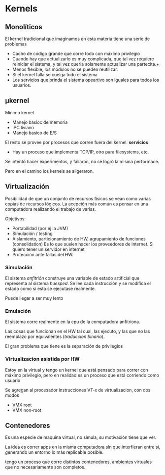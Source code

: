 # Kernels

## Monolíticos

El kernel tradicional que imaginamos en esta materia tiene una serie de problemas

- Cacho de código grande que corre todo con máximo privilegio
- Cuando hay que actualizarlo es muy complicada, que tal vez requiere reiniciar el sistema, y tal vez queria solamente actualizar una partecita.+
- Menos flexible, los módulos no se pueden reutilizar.
- Si el kernel falla se cuelga todo el sistema
- Los servicios que brinda el sistema opeartivo son iguales para todos los usuarios.

## µkernel

Minimo kernel

- Manejo basioc de memoria
- IPC liviano
- Manejo basico de E/S

El resto se provee por procesos que corren fuera del kernel: **servicios**

- Hay un proceso que implementa TCP/IP, otro para filesystems, etc.

Se intentó hacer experimentos, y fallaron, no se logró la misma performace.

Pero en el camino los kernels se aligeraron. 

## Virtualización

Posibilidad de que un conjunto de recursos físicos se vean como varias copias de recursos lógicos. La acepción más común es pensar en una computadora realizando el trabajo de varias.

Objetivos:

- Portabilidad (por ej la JVM)
- Simulación / testing
- Aislamiento, particionamiento de HW, agrupamiento de funciones (consolidation)
  Es lo que suelen hacer los proveedores de internet. Si quiero tener un servidor en internet
- Protección ante fallas del HW.

### Simulación

El sistema *anfitrión* construye una variable de estado artificial que representa al sistema *huesped*. Se lee cada instrucción y se modifica el estado como si esta se ejecutase realmente.

Puede llegar a ser muy lento

### Emulación

El sistema corre realmente en la cpu de la computadora anfitriona.

Las cosas que funcionan en el HW tal cual, las ejecuto, y las que no las reemplazo por equivalentes (*traduccion binaria*).

El gran problema que tiene es la separación de privilegios

### Virtualizacion asistida por HW

Estoy en la virtual y tengo un kernel que está pensado para correr con máximo privilegio, pero en realidad es un proceso que está corriendo como usuario

Se agregan al procesador instrucciones VT-x de virtualizacion, con dos modos

- VMX root
- VMX non-root

## Contenedores

Es una especie de maquina virtual, no simula, su motivación tiene que ver.

La idea es correr apps en la misma computadora sin que interfieran entre si, generando un entorno lo más replicable posible.

tengo un proceso que corre distintos contenedores, ambientes virtuales que no necesariamente son completos.